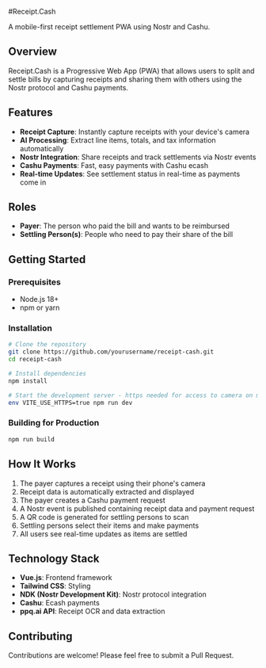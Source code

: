 #Receipt.Cash

A mobile-first receipt settlement PWA using Nostr and Cashu.

## Overview

Receipt.Cash is a Progressive Web App (PWA) that allows users to split and settle bills by capturing receipts and sharing them with others using the Nostr protocol and Cashu payments.

## Features

- **Receipt Capture**: Instantly capture receipts with your device's camera
- **AI Processing**: Extract line items, totals, and tax information automatically
- **Nostr Integration**: Share receipts and track settlements via Nostr events
- **Cashu Payments**: Fast, easy payments with Cashu ecash
- **Real-time Updates**: See settlement status in real-time as payments come in

## Roles

- **Payer**: The person who paid the bill and wants to be reimbursed
- **Settling Person(s)**: People who need to pay their share of the bill

## Getting Started

### Prerequisites

- Node.js 18+
- npm or yarn

### Installation

```bash
# Clone the repository
git clone https://github.com/yourusername/receipt-cash.git
cd receipt-cash

# Install dependencies
npm install

# Start the development server - https needed for access to camera on mobile
env VITE_USE_HTTPS=true npm run dev
```

### Building for Production

```bash
npm run build
```

## How It Works

1. The payer captures a receipt using their phone's camera
2. Receipt data is automatically extracted and displayed
3. The payer creates a Cashu payment request
4. A Nostr event is published containing receipt data and payment request
5. A QR code is generated for settling persons to scan
6. Settling persons select their items and make payments
7. All users see real-time updates as items are settled

## Technology Stack

- **Vue.js**: Frontend framework
- **Tailwind CSS**: Styling
- **NDK (Nostr Development Kit)**: Nostr protocol integration
- **Cashu**: Ecash payments
- **ppq.ai API**: Receipt OCR and data extraction

## Contributing

Contributions are welcome! Please feel free to submit a Pull Request. 